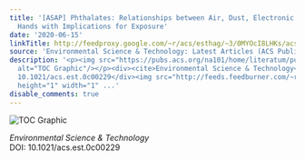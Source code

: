 ```yaml
---
title: '[ASAP] Phthalates: Relationships between Air, Dust, Electronic Devices, and
  Hands with Implications for Exposure'
date: '2020-06-15'
linkTitle: http://feedproxy.google.com/~r/acs/esthag/~3/0MYOcI8LHKs/acs.est.0c00229
source: 'Environmental Science & Technology: Latest Articles (ACS Publications)'
description: '<p><img src="https://pubs.acs.org/na101/home/literatum/publisher/achs/journals/content/esthag/0/esthag.ahead-of-print/acs.est.0c00229/20200615/images/medium/es0c00229_0003.gif"
  alt="TOC Graphic"/></p><div><cite>Environmental Science & Technology</cite></div><div>DOI:
  10.1021/acs.est.0c00229</div><img src="http://feeds.feedburner.com/~r/acs/esthag/~4/0MYOcI8LHKs"
  height="1" width="1" ...'
disable_comments: true
---
```

<p><img src="https://pubs.acs.org/na101/home/literatum/publisher/achs/journals/content/esthag/0/esthag.ahead-of-print/acs.est.0c00229/20200615/images/medium/es0c00229_0003.gif" alt="TOC Graphic"/></p><div><cite>Environmental Science & Technology</cite></div><div>DOI: 10.1021/acs.est.0c00229</div><img src="http://feeds.feedburner.com/~r/acs/esthag/~4/0MYOcI8LHKs" height="1" width="1" ...